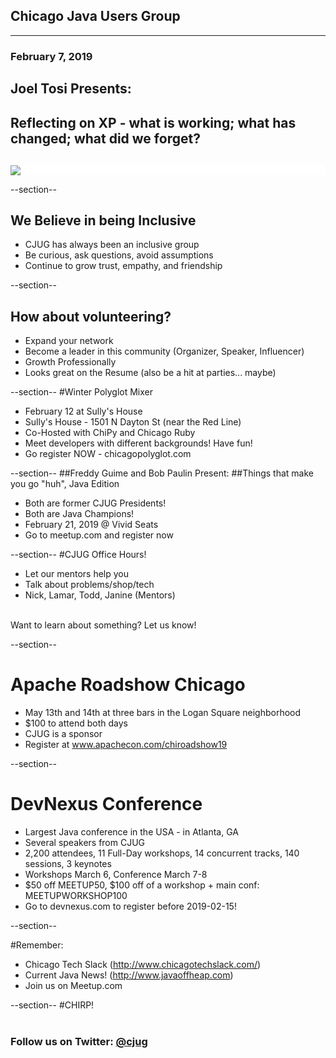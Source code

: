 ## Chicago Java Users Group

---

### February 7, 2019

## Joel Tosi Presents: 
## Reflecting on XP - what is working; what has changed; what did we forget?


<div style="background-color: white; margin-top: 30px;">
	<img src="images/cjug.gif" style="border: none; box-shadow: none;"/>
</div>


--section--
## We Believe in being Inclusive
 * CJUG has always been an inclusive group
 * Be curious, ask questions, avoid assumptions
 * Continue to grow trust, empathy, and friendship

--section--
## How about volunteering?
 * Expand your network
 * Become a leader in this community (Organizer, Speaker, Influencer)
 * Growth Professionally
 * Looks great on the Resume (also be a hit at parties... maybe)


--section--
#Winter Polyglot Mixer
* February 12 at Sully's House
* Sully's House - 1501 N Dayton St (near the Red Line)
* Co-Hosted with ChiPy and Chicago Ruby
* Meet developers with different backgrounds! Have fun!
* Go register NOW - chicagopolyglot.com

--section--
##Freddy Guime and Bob Paulin Present: 
##Things that make you go "huh", Java Edition
* Both are former CJUG Presidents!
* Both are Java Champions!
* February 21, 2019 @ Vivid Seats
* Go to meetup.com and register now

--section--
#CJUG Office Hours!
* Let our mentors help you
* Talk about problems/shop/tech
* Nick, Lamar, Todd, Janine (Mentors)


<br>
Want to learn about something? Let us know!

--section--
# Apache Roadshow Chicago
* May 13th and 14th at three bars in the Logan Square neighborhood
* $100 to attend both days
* CJUG is a sponsor
* Register at www.apachecon.com/chiroadshow19

--section--

# DevNexus Conference 
* Largest Java conference in the USA - in Atlanta, GA
* Several speakers from CJUG
* 2,200 attendees, 11 Full-Day workshops, 14 concurrent tracks, 140 sessions, 3 keynotes
* Workshops March 6, Conference March 7-8
* $50 off MEETUP50, $100 off of a workshop + main conf: MEETUPWORKSHOP100
* Go to devnexus.com to register before 2019-02-15!

--section--

#Remember:
 * Chicago Tech Slack (http://www.chicagotechslack.com/)
 * Current Java News! (http://www.javaoffheap.com)
 * Join us on Meetup.com

--section--
#CHIRP!
<br/><br/>
### Follow us on Twitter: <u>@cjug</u>
